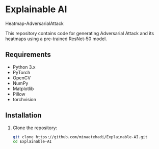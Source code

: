 # Explainable AI
Heatmap-AdversarialAttack


This repository contains code for generating Adversarial Attack and its heatmaps using  a pre-trained ResNet-50 model.


## Requirements

- Python 3.x
- PyTorch
- OpenCV
- NumPy
- Matplotlib
- Pillow
- torchvision



## Installation

1. Clone the repository:
   ```bash
   git clone https://github.com/minaetehadi/Explainable-AI.git
   cd Explainable-AI

